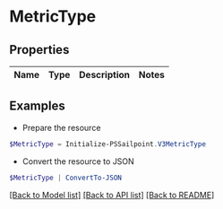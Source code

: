 # MetricType
## Properties

Name | Type | Description | Notes
------------ | ------------- | ------------- | -------------

## Examples

- Prepare the resource
```powershell
$MetricType = Initialize-PSSailpoint.V3MetricType 
```

- Convert the resource to JSON
```powershell
$MetricType | ConvertTo-JSON
```

[[Back to Model list]](../README.md#documentation-for-models) [[Back to API list]](../README.md#documentation-for-api-endpoints) [[Back to README]](../README.md)

